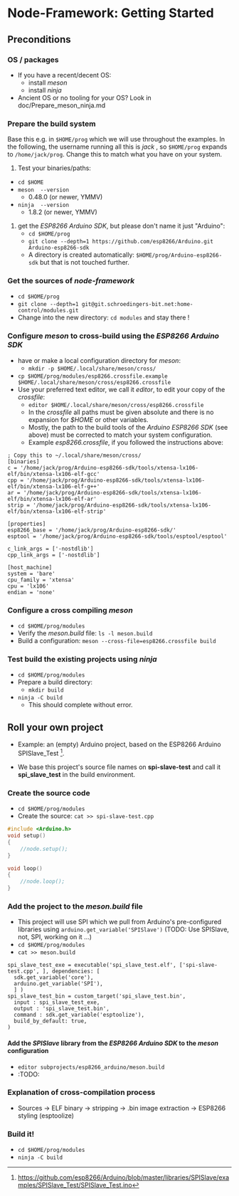 # Node-Framework: Getting Started
## Preconditions
### OS / packages
* If you have a recent/decent OS:
  * install _meson_
  * install _ninja_
* Ancient OS or no tooling for your OS? Look in doc/Prepare_meson_ninja.md

### Prepare the build system
Base this e.g. in `$HOME/prog` which we will use throughout the examples. In the following, the username running all this is _jack_ , so `$HOME/prog` expands to `/home/jack/prog`. Change this to match what you have on your system.

  1. Test your binaries/paths: 
   * `cd $HOME`
   * `meson  --version`
     * 0.48.0 (or newer, YMMV)
   * `ninja  --version`
     * 1.8.2 (or newer, YMMV)

  1. get the _ESP8266 Arduino SDK_, but please don't name it just "Arduino":
     * `cd $HOME/prog`
     * `git clone --depth=1 https://github.com/esp8266/Arduino.git Arduino-esp8266-sdk` 
     * A directory is created automatically: `$HOME/prog/Arduino-esp8266-sdk` but that is not touched further.

### Get the sources of _node-framework_
  * `cd $HOME/prog`
  * `git clone --depth=1 git@git.schroedingers-bit.net:home-control/modules.git`
  * Change into the new directory: `cd modules` and stay there !

### Configure _meson_ to cross-build using the _ESP8266 Arduino SDK_
  * have or make a local configuration directory for _meson_:
    * `mkdir -p $HOME/.local/share/meson/cross/`
  * `cp $HOME/prog/modules/esp8266.crossfile.example $HOME/.local/share/meson/cross/esp8266.crossfile`
   * Use your preferred text editor, we call it _editor_, to edit your copy of the _crossfile_:
     * `editor $HOME/.local/share/meson/cross/esp8266.crossfile`
     * In the _crossfile_ all paths must be given absolute and there is no expansion for _$HOME_ or other variables.
     * Mostly, the path to the build tools of the _Arduino ESP8266 SDK_ (see above) must be corrected to match your system configuration.
     * Example _esp8266.crossfile_, if you followed the instructions above:

``` plain
; Copy this to ~/.local/share/meson/cross/
[binaries]
c = '/home/jack/prog/Arduino-esp8266-sdk/tools/xtensa-lx106-elf/bin/xtensa-lx106-elf-gcc'
cpp = '/home/jack/prog/Arduino-esp8266-sdk/tools/xtensa-lx106-elf/bin/xtensa-lx106-elf-g++'
ar = '/home/jack/prog/Arduino-esp8266-sdk/tools/xtensa-lx106-elf/bin/xtensa-lx106-elf-ar'
strip = '/home/jack/prog/Arduino-esp8266-sdk/tools/xtensa-lx106-elf/bin/xtensa-lx106-elf-strip'

[properties]
esp8266_base = '/home/jack/prog/Arduino-esp8266-sdk/'
esptool = '/home/jack/prog/Arduino-esp8266-sdk/tools/esptool/esptool'

c_link_args = ['-nostdlib']
cpp_link_args = ['-nostdlib']

[host_machine]
system = 'bare'
cpu_family = 'xtensa'
cpu = 'lx106'
endian = 'none'
```

### Configure a cross compiling _meson_
  * `cd $HOME/prog/modules`
  * Verify the _meson.build_ file: `ls -l meson.build`
  * Build a configuration: `meson --cross-file=esp8266.crossfile build`

### Test build the existing projects using _ninja_
  * `cd $HOME/prog/modules`
  * Prepare a build directory:
    * `mkdir build`
  * `ninja -C build`
    * This should complete without error.

## Roll your own project
  * Example: an (empty) Arduino project, based on the ESP8266 Arduino SPISlave_Test [^1].
[^1]: https://github.com/esp8266/Arduino/blob/master/libraries/SPISlave/examples/SPISlave_Test/SPISlave_Test.ino
 * We base this project's source file names on __spi-slave-test__ and call it __spi_slave_test__ in the build environment.
  ### Create the source code
 * `cd $HOME/prog/modules`
 * Create the source: `cat >> spi-slave-test.cpp`

``` c++
#include <Arduino.h>
void setup()
{
    //node.setup();
}

void loop()
{
    //node.loop();
}
```

### Add the project to the _meson.build_ file
 * This project will use SPI which we pull from Arduino's pre-configured libraries using `arduino.get_variable('SPISlave')` (TODO: Use SPISlave, not, SPI, working on it ...)
 * `cd $HOME/prog/modules`
 * `cat >> meson.build`

``` python3
spi_slave_test_exe = executable('spi_slave_test.elf', ['spi-slave-test.cpp', ], dependencies: [
  sdk.get_variable('core'),
  arduino.get_variable('SPI'),
  ] )
spi_slave_test_bin = custom_target('spi_slave_test.bin',
  input : spi_slave_test_exe,
  output : 'spi_slave_test.bin',
  command : sdk.get_variable('esptoolize'),
  build_by_default: true,
)
```

#### Add the _SPISlave_  library from the _ESP8266 Arduino SDK_  to the _meson_ configuration
  * `editor subprojects/esp8266_arduino/meson.build`
  * :TODO:

### Explanation of cross-compilation process
* Sources -> ELF binary -> stripping -> .bin image extraction -> ESP8266 styling (esptoolize)

### Build it!
 * `cd $HOME/prog/modules`
 * `ninja -C build`

